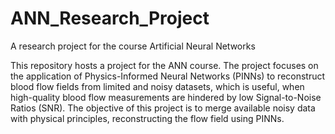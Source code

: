 # ANN_Research_Project
A research project for the course Artificial Neural Networks

This repository hosts a project for the ANN course. The project focuses on the application of Physics-Informed Neural Networks (PINNs)
to reconstruct blood flow fields from limited and noisy datasets, which is useful, when high-quality blood flow measurements
are hindered by low Signal-to-Noise Ratios (SNR). The objective of this project is to merge available noisy data with physical
principles, reconstructing the flow field using PINNs.
